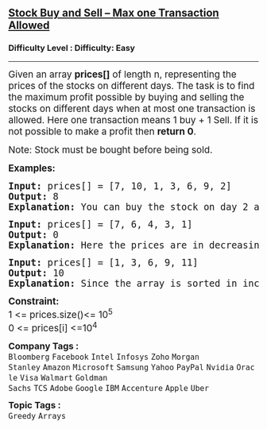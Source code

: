 <h2><a href="https://www.geeksforgeeks.org/problems/buy-stock-2/1">Stock Buy and Sell – Max one Transaction Allowed</a></h2><h3>Difficulty Level : Difficulty: Easy</h3><hr><div class="problems_problem_content__Xm_eO" style="user-select: auto;"><p style="user-select: auto;"><span style="font-size: 18.6667px; user-select: auto;">Given an array <strong style="user-select: auto;">prices[]</strong> of length n, representing the prices of the stocks on different days. The task is to find the maximum profit possible by buying and selling the stocks on different days when at most one transaction is allowed. Here one transaction means 1 buy + 1 Sell. If it is not possible to make a profit then <strong style="user-select: auto;">return 0</strong>.</span></p>
<p style="user-select: auto;"><span style="font-size: 18.6667px; user-select: auto;">Note: Stock must be bought before being sold.</span></p>
<p style="user-select: auto;"><span style="font-size: 14pt; user-select: auto;"><strong style="user-select: auto;">Examples:</strong></span></p>
<pre style="user-select: auto;"><span style="font-size: 14pt; user-select: auto;"><strong style="font-size: 14pt; user-select: auto;">Input: </strong><span style="font-size: 14pt; user-select: auto;">prices[] = [7, 10, 1, 3, 6, 9, 2]<br style="user-select: auto;"></span><strong style="font-size: 14pt; user-select: auto;">Output:</strong><span style="font-size: 14pt; user-select: auto;"> 8<br style="user-select: auto;"></span><strong style="font-size: 14pt; user-select: auto;">Explanation:</strong><span style="font-size: 14pt; user-select: auto;"> You can buy the stock on day 2 at price = 1 and sell it on day 5 at price = 9. Hence, the profit is 8.</span></span></pre>
<pre style="user-select: auto;"><span style="font-size: 14pt; user-select: auto;"><strong style="font-size: 14pt; user-select: auto;">Input: </strong><span style="font-size: 14pt; user-select: auto;">prices[] = [7, 6, 4, 3, 1]<br style="user-select: auto;"></span><strong style="font-size: 14pt; user-select: auto;">Output:</strong><span style="font-size: 14pt; user-select: auto;"> 0 <br style="user-select: auto;"></span><span style="font-size: 18.6667px; user-select: auto;"><strong style="user-select: auto;">Explanation</strong></span><strong style="font-size: 14pt; user-select: auto;">:</strong><span style="font-size: 14pt; user-select: auto;"> Here the prices are in decreasing order, hence if we buy any day then we cannot sell it at a greater price. Hence, the answer is 0.<br style="user-select: auto;"></span></span></pre>
<pre style="user-select: auto;"><span style="font-size: 14pt; user-select: auto;"><strong style="user-select: auto;">Input: </strong>prices[] = [1, 3, 6, 9, 11]</span><br style="user-select: auto;"><span style="font-size: 14pt; user-select: auto;"><strong style="user-select: auto;">Output:</strong> 10 </span><br style="user-select: auto;"><span style="font-size: 14pt; user-select: auto;"><span style="font-size: 18.6667px; user-select: auto;"><strong style="user-select: auto;">Explanation</strong></span><strong style="font-size: 14pt; user-select: auto;">:</strong><span style="font-size: 14pt; user-select: auto;"> Since the array is sorted in increasing order, we can make maximum profit by buying at price[0] and selling at price[n-1].</span></span></pre>
<p style="user-select: auto;"><span style="font-size: 14pt; user-select: auto;"><strong style="user-select: auto;">Constraint:</strong><br style="user-select: auto;">1 &lt;= prices.size()&lt;= 10<sup style="user-select: auto;">5</sup></span><br style="user-select: auto;"><span style="font-size: 14pt; user-select: auto;">0 &lt;= prices[i] &lt;=10<sup style="user-select: auto;">4</sup></span></p></div><p><span style=font-size:18px><strong>Company Tags : </strong><br><code>Bloomberg</code>&nbsp;<code>Facebook</code>&nbsp;<code>Intel</code>&nbsp;<code>Infosys</code>&nbsp;<code>Zoho</code>&nbsp;<code>Morgan Stanley</code>&nbsp;<code>Amazon</code>&nbsp;<code>Microsoft</code>&nbsp;<code>Samsung</code>&nbsp;<code>Yahoo</code>&nbsp;<code>PayPal</code>&nbsp;<code>Nvidia</code>&nbsp;<code>Oracle</code>&nbsp;<code>Visa</code>&nbsp;<code>Walmart</code>&nbsp;<code>Goldman Sachs</code>&nbsp;<code>TCS</code>&nbsp;<code>Adobe</code>&nbsp;<code>Google</code>&nbsp;<code>IBM</code>&nbsp;<code>Accenture</code>&nbsp;<code>Apple</code>&nbsp;<code>Uber</code>&nbsp;<br><p><span style=font-size:18px><strong>Topic Tags : </strong><br><code>Greedy</code>&nbsp;<code>Arrays</code>&nbsp;